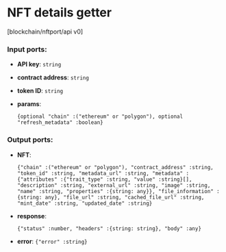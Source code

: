 # NFT details getter

[blockchain/nftport/api v0]

### Input ports:

* __API key__: `string`


* __contract address__: `string`


* __token ID__: `string`


* __params__: 
    ```
    {optional "chain" :("ethereum" or "polygon"), optional "refresh_metadata" :boolean}
    ```

### Output ports:

* __NFT__: 
    ```
    {"chain" :("ethereum" or "polygon"), "contract_address" :string, "token_id" :string, "metadata_url" :string, "metadata" :{"attributes" :{"trait_type" :string, "value" :string}[], "description" :string, "external_url" :string, "image" :string, "name" :string, "properties" :{string: any}}, "file_information" :{string: any}, "file_url" :string, "cached_file_url" :string, "mint_date" :string, "updated_date" :string}
    ```


* __response__: 
    ```
    {"status" :number, "headers" :{string: string}, "body" :any}
    ```


* __error__: `{"error" :string}`

